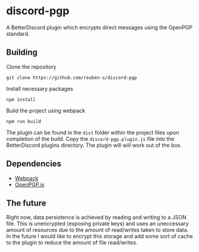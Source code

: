 # discord-pgp
A BetterDiscord plugin which encrypts direct messages using the OpenPGP standard.
## Building
Clone the repository
```
git clone https://github.com/reuben-s/discord-pgp
```
Install necessary packages
```
npm install
```
Build the project using webpack
```
npm run build
```
The plugin can be found in the `dist` folder within the project files upon completion of the build. Copy the `discord-pgp.plugin.js` file into the BetterDiscord plugins directory. The plugin will will work out of the box.

## Dependencies
- [Webpack](https://github.com/webpack/webpack)
- [OpenPGP.js](https://github.com/openpgpjs/openpgpjs)


## The future
Right now, data persistence is achieved by reading and writing to a JSON file. This is unencrypted (exposing private keys) and uses an uneccessary amount of resources due to the amount of read/writes taken to store data. In the future I would like to encrypt this storage and add some sort of cache to the plugin to reduce the amount of file read/writes.
